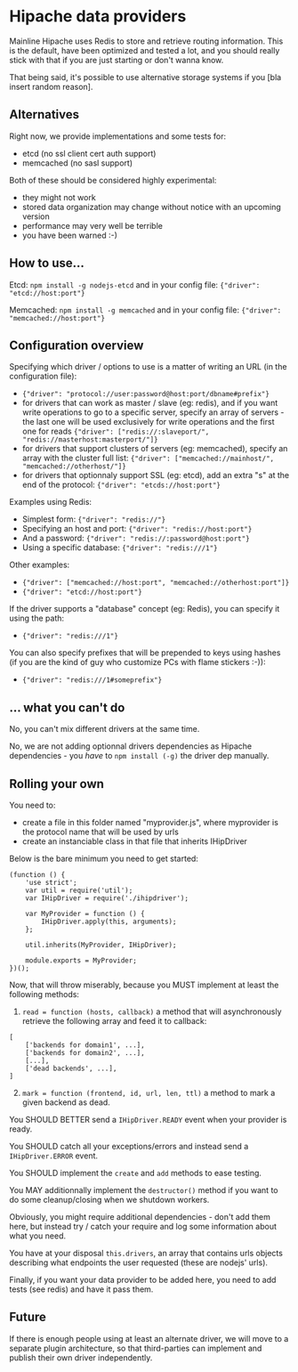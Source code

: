 Hipache data providers
======================

Mainline Hipache uses Redis to store and retrieve routing information.
This is the default, have been optimized and tested a lot, and you should really stick with that if you are just starting or don't wanna know.

That being said, it's possible to use alternative storage systems if you [bla insert random reason].

Alternatives
------------

Right now, we provide implementations and some tests for:

 * etcd (no ssl client cert auth support)
 * memcached (no sasl support)

Both of these should be considered highly experimental:

 * they might not work
 * stored data organization may change without notice with an upcoming version
 * performance may very well be terrible
 * you have been warned :-)


How to use...
-------------

Etcd: `npm install -g nodejs-etcd` and in your config file: `{"driver": "etcd://host:port"}`

Memcached: `npm install -g memcached` and in your config file: `{"driver": "memcached://host:port"}`


Configuration overview
----------------------

Specifying which driver / options to use is a matter of writing an URL (in the configuration file):

 * `{"driver": "protocol://user:password@host:port/dbname#prefix"}`
 * for drivers that can work as master / slave (eg: redis), and if you want write operations to go to a specific server, specify an array of servers - the last one will be used exclusively for write operations and the first one for reads `{"driver": ["redis://:slaveport/", "redis://masterhost:masterport/"]}`
 * for drivers that support clusters of servers (eg: memcached), specify an array with the cluster full list: `{"driver": ["memcached://mainhost/", "memcached://otherhost/"]}`
 * for drivers that optionnaly support SSL (eg: etcd), add an extra "s" at the end of the protocol: `{"driver": "etcds://host:port"}`

Examples using Redis:

 * Simplest form: `{"driver": "redis://"}`
 * Specifying an host and port: `{"driver": "redis://host:port"}`
 * And a password: `{"driver": "redis://:password@host:port"}`
 * Using a specific database: `{"driver": "redis:///1"}`

Other examples:

 * `{"driver": ["memcached://host:port", "memcached://otherhost:port"]}`
 * `{"driver": "etcd://host:port"}`

If the driver supports a "database" concept (eg: Redis), you can specify it using the path:

 * `{"driver": "redis:///1"}`

You can also specify prefixes that will be prepended to keys using hashes (if you are the kind of guy who customize PCs with flame stickers :-)):
 * `{"driver": "redis:///1#someprefix"}`

... what you can't do
---------------------

No, you can't mix different drivers at the same time.

No, we are not adding optionnal drivers dependencies as Hipache dependencies - you *have* to `npm install (-g)` the driver dep manually.

Rolling your own
----------------

You need to:

 * create a file in this folder named "myprovider.js", where myprovider is the protocol name that will be used by urls
 * create an instanciable class in that file that inherits IHipDriver

Below is the bare minimum you need to get started:

```
(function () {
    'use strict';
    var util = require('util');
    var IHipDriver = require('./ihipdriver');

    var MyProvider = function () {
        IHipDriver.apply(this, arguments);
    };

    util.inherits(MyProvider, IHipDriver);

    module.exports = MyProvider;
})();

```

Now, that will throw miserably, because you MUST implement at least the following methods:

1. `read = function (hosts, callback)` a method that will asynchronously retrieve the following array and feed it to callback:

```
[
    ['backends for domain1', ...],
    ['backends for domain2', ...],
    [...],
    ['dead backends', ...],
]
```

2. `mark = function (frontend, id, url, len, ttl)` a method to mark a given backend as dead.

You SHOULD BETTER send a `IHipDriver.READY` event when your provider is ready.

You SHOULD catch all your exceptions/errors and instead send a `IHipDriver.ERROR` event.

You SHOULD implement the `create` and `add` methods to ease testing.

You MAY additionnally implement the `destructor()` method if you want to do some cleanup/closing when we shutdown workers.

Obviously, you might require additional dependencies - don't add them here, but instead try / catch your require and log some information about what you need.

You have at your disposal `this.drivers`, an array that contains urls objects describing what endpoints the user requested (these are nodejs' urls).

Finally, if you want your data provider to be added here, you need to add tests (see redis) and have it pass them.


Future
------

If there is enough people using at least an alternate driver, we will move to a separate plugin architecture, so that third-parties can implement and publish their own driver independently.
